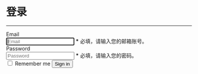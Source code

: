 # 登录

----

<link rel="stylesheet" type="text/css" href="bootstrap.css" media="all" />


<form class="form-horizontal" id="form-login">
  <div class="control-group">
    <label class="control-label" for="inputEmail">Email</label>
    <div class="controls">
      <input type="text" name="username" id="inputEmail"
        placeholder="Email"
        autofocus
        required />
      <span class="help-inline"><strong>*</strong> 必填，请输入您的邮箱账号。</span>
    </div>
  </div>
  <div class="control-group">
    <label class="control-label" for="inputPassword">Password</label>
    <div class="controls">
      <input type="password" name="password" id="inputPassword"
        placeholder="Password"
        required minlength="6" maxlength="20" />
      <span class="help-inline"><strong>*</strong> 必填，请输入您的密码。</span>
    </div>
  </div>
  <div class="control-group">
    <div class="controls">
      <label class="checkbox">
        <input type="checkbox"> Remember me
      </label>
      <button type="submit" class="btn">Sign in</button>
    </div>
  </div>
</form>


<script type="text/javascript">
seajs.use(['$', 'webforms2', 'validator'], function($, WebForms2, Validator){
    var loginForm = new Validator("#form-login", {
        trigger: "blur,keyup",
        rules: {
            "username": function(field){
                return this.RULE.email.test(field.value) ||
                    this.RULE.mobile.test(field.value);
            }
        },
        feedback: "bootstrap"
    });
});
</script>
